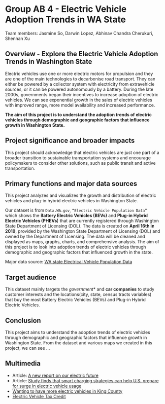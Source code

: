 # Group AB 4 - Electric Vehicle Adoption Trends in WA State
Team members: Jasmine So, Darwin Lopez, Abhinav Chandra Cherukuri, Shenhan Xu 

## Overview - Explore the Electric Vehicle Adoption Trends in Washington State

Electric vehicles use one or more electric motors for propulsion and they are one of the main technologies to decarbonise road transport. They can either be powered by a collector system with electricity from extravehicle sources, or it can be powered autonomously by a battery. During the late 2000s, governments began their incentives to increase adoption of electric vehicles. We can see exponential growth in the sales of electric vehicles with improved range, more model availability and increased performance.

**The aim of this project is to understand the adoption trends of electric vehicles through demographic and geographic factors that influence growth in Washington State.**

## Project significance and broader impacts

This project should acknowledge that electric vehicles are just one part of a broader transition to sustainable transportation systems and encourage policymakers to consider other solutions, such as public transit and active transportation.

## Primary functions and major data sources

This project analyzes and visualizes the growth and distribution of electric vehicles and plug-in hybrid electric vehicles in Washington State. 

Our dataset is from `Data.WA.gov`, `“Electric Vehicle Population Data”` which shows the **Battery Electric Vehicles (BEVs)** and **Plug-in Hybrid Electric Vehicles (PHEVs)** that are currently registered through Washington State Department of Licensing (DOL). The data is created on **April 16th in 2019**, provided by the Washington State Department of Licensing (DOL) and owned by the Department of Licensing. The data will be cleaned and displayed as maps, graphs, charts, and comprehensive analysis. The aim of this project is to look into adoption trends of electric vehicles through demographic and geographic factors that influenced growth in the state.

Major data source: [WA state Electrical Vehicle Population Data](https://data.wa.gov/Transportation/Electric-Vehicle-Population-Data/f6w7-q2d2)

## Target audience

This dataset mainly targets the *government** and **car companies** to study customer interests and the locations(city, state, census tracts variables) that buy the most Battery Electric Vehicles (BEVs) and Plug-in Hybrid Electric Vehicles. 

## Conclusion 
This project aims to understand the adoption trends of electric vehicles through demographic and geographic factors that influence growth in Washington State. From the dataset and various maps we created in this project, we can see … 


## Multimedia

- Article: [A new report on our electric future](https://t4america.org/2023/01/20/sparking-progress-report/)
- Article: [Study finds that smart charging strategies can help U.S. prepare for surge in electric vehicle usage
](https://www.geekwire.com/2020/study-finds-smart-charging-strategies-can-help-u-s-prepare-surge-electric-vehicle-usage/) 
- [Wanting to have more electric vehicles in King County](https://www.youtube.com/watch?v=qeWYDfVvH1s)
- [Electric Vehicle Tax Credit](https://www.youtube.com/watch?v=N7qdFRbv-i8)
